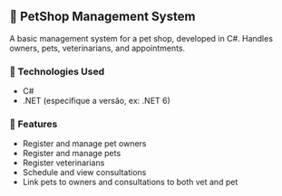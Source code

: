 ## 🐾 PetShop Management System
A basic management system for a pet shop, developed in C#.
Handles owners, pets, veterinarians, and appointments.

### 🧰 Technologies Used
- C# 
- .NET (especifique a versão, ex: .NET 6)

### 🎯 Features
- Register and manage pet owners
- Register and manage pets
- Register veterinarians
- Schedule and view consultations
- Link pets to owners and consultations to both vet and pet
